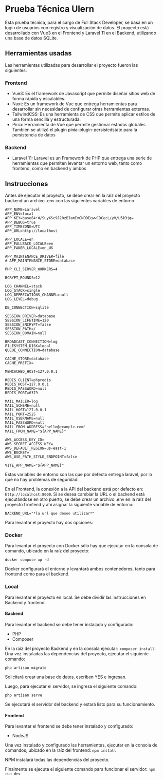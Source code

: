 # Prueba Técnica Ulern

Esta prueba técnica, para el cargo de Full Stack Developer, se basa en un login de usuarios con registro y visualización de datos. El proyecto está desarrollado con Vue3 en el Frontend y Laravel 11 en el Backend, utilizando una base de datos SQLite.

## Herramientas usadas

Las herramientas utilizadas para desarrollar el proyecto fueron las siguientes:

### Frontend 
 - Vue3: Es el framework de Javascript que permite diseñar sitios web de forma rápida y escalables.
 - Nuxt: Es un framework de Vue que entrega herramientas para desarrollar sin necesidad de configurar otras herramientas externas.
 - TailwindCSS: Es una herramienta de CSS que permite aplicar estilos de una forma sencilla y estructurada.
 - Pinia: Herramienta de Vue que permite gestionar estados globales. También se utilizó el plugin pinia-plugin-persistedstate para la persistencia de datos

### Backend
 - Laravel 11: Laravel es un Framework de PHP que entrega una serie de herramientas que permiten levantar un entorno web, tanto como frontend, como en backend y ambos.


## Instrucciones

Antes de ejecutar el proyecto, se debe crear en la raiz del proyecto backend un archivo .env con las siguientes variables de entorno
```
APP_NAME=Laravel
APP_ENV=local
APP_KEY=base64:W/SuyXSc9J20zBIamIxCNDDEcwwCDCecL/yV/U5k3jg=
APP_DEBUG=true
APP_TIMEZONE=UTC
APP_URL=http://localhost

APP_LOCALE=en
APP_FALLBACK_LOCALE=en
APP_FAKER_LOCALE=en_US

APP_MAINTENANCE_DRIVER=file
# APP_MAINTENANCE_STORE=database

PHP_CLI_SERVER_WORKERS=4

BCRYPT_ROUNDS=12

LOG_CHANNEL=stack
LOG_STACK=single
LOG_DEPRECATIONS_CHANNEL=null
LOG_LEVEL=debug

DB_CONNECTION=sqlite

SESSION_DRIVER=database
SESSION_LIFETIME=120
SESSION_ENCRYPT=false
SESSION_PATH=/
SESSION_DOMAIN=null

BROADCAST_CONNECTION=log
FILESYSTEM_DISK=local
QUEUE_CONNECTION=database

CACHE_STORE=database
CACHE_PREFIX=

MEMCACHED_HOST=127.0.0.1

REDIS_CLIENT=phpredis
REDIS_HOST=127.0.0.1
REDIS_PASSWORD=null
REDIS_PORT=6379

MAIL_MAILER=log
MAIL_SCHEME=null
MAIL_HOST=127.0.0.1
MAIL_PORT=2525
MAIL_USERNAME=null
MAIL_PASSWORD=null
MAIL_FROM_ADDRESS="hello@example.com"
MAIL_FROM_NAME="${APP_NAME}"

AWS_ACCESS_KEY_ID=
AWS_SECRET_ACCESS_KEY=
AWS_DEFAULT_REGION=us-east-1
AWS_BUCKET=
AWS_USE_PATH_STYLE_ENDPOINT=false

VITE_APP_NAME="${APP_NAME}"

```
Estas variables de entorno son las que por defecto entrega laravel, por lo que no hay problemas de seguridad.

En el Frontend, la conexión a la API del backend está por defecto en: ```http://localhost:8000```. Si se desea cambiar la URL o el backend está ejecutándose en otro puerto, se debe crear un archivo .env en la raíz del proyecto frontend y ahí asignar la siguiente variable de entorno:

```BACKEND_URL="*la url que desee utilizar*"```


Para levantar el proyecto hay dos opciones:

### Docker
Para levantar el proyecto con Docker sólo hay que ejecutar en la consola de comando, ubicado en la raíz del proyecto:

``` docker compose up -d ```

Docker configurará el entorno y levantará ambos contenedores, tanto para frontend como para el backend.

### Local
Para levantar el proyecto en local. Se debe dividir las instrucciones en Backend y frontend.

#### Backend
Para levantar el backend se debe tener instalado y configurado:
 - PHP
 - Composer

En la raíz del proyecto Backend y en la consola ejecutar: ```composer install```. Una vez instaladas las dependencias del proyecto, ejecutar el siguiente comando:

```php artisan migrate```

Solicitará crear una base de datos, escriben YES e ingresan.

Luego, para ejecutar el servidor, se ingresa el siguiente comando:

```php artisan serve```

Se ejecutará el servidor del backend y estará listo para su funcionamiento.

#### Frontend
Para levantar el frontend se debe tener instalado y configurado:
 - NodeJS

Una vez instalado y configurado las herramientas, ejecutar en la consola de comandos, ubicado en la raíz del frontend:
``` npm install ```

NPM instalará todas las dependencias del proyecto.

Finalmente se ejecuta el siguiente comando para funcionar el servidor:
```npm run dev```

